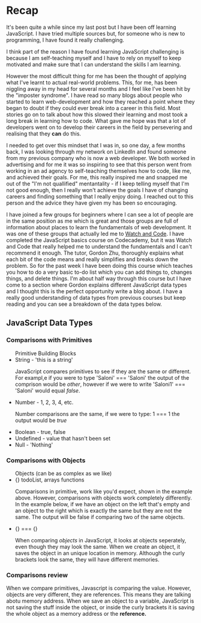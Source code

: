 <html>
<head>
	<title>JavaScript Fundamentals</title>
</head>
<body>
  <h1>Recap</h1>
<p>It's been quite a while since my last post but I have been off learning JavaScript. I have tried multiple sources but, for someone who is new to programming, I have found it really challenging.</p>  
<p> I think part of the reason I have found learning JavaScript challenging is because I am self-teaching myself and I have to rely on myself to keep motivated and make sure that I can understand the skills I am learning.</p>
<p> However the most difficult thing for me has been the thought of applying what I've learnt to actual real-world problems. This, for me, has been niggling away in my head for several months and I feel like I've been hit by the "imposter syndrome". I have read so many blogs about people who started to learn web-development and how they reached a point where they began to doubt if they could ever break into a career in this field. Most stories go on to talk about how this slowed their learning and most took a long break in learning how to code. What gave me hope was that a lot of developers went on to develop their careers in the field by persevering and realising that they <strong>can</strong> do this.</p>
 <p>I needed to get over this mindset that I was in, so one day, a few months back, I was looking through my network on LinkedIn and found someone from my previous company who is now a web developer. We both worked in advertising and for me it was so inspiring to see that this person went from working in an ad agency to self-teaching themselves how to code, like me, and achieved their goals. For me, this really inspired me and snapped me out of the "I'm not quallified" mentantality - if I keep telling myself that I'm not good enough, then I really won't achieve the goals I have of changing careers and finding something that I really enjoy doing. I reached out to this person and the advice they have given my has been so encouraging.</p>
 <p>I have joined a few groups for beginners where I can see a lot of people are in the same position as me which is great and those groups are full of information about places to learn the fundamentals of web development. It was one of these groups that actually led me to <a href="https://watchandcode.com/">Watch and Code</a>. I have completed the JavaScript basics course on Codecademy, but it was Watch and Code that really helped me to understand the fundamentals and I can't recommend it enough. The tutor, Gordon Zhu, thoroughly explains what each bit of the code means and really simplifies and breaks down the problem. So for the past week I have been doing this course which teaches you how to do a very basic to-do list which you can add things to, changes things, and delete things. I'm about half way through this course but I have come to a section where Gordon explains different JavaScript data types and I thought this is the perfect opportunity write a blog about. I have a really good understanding of data types from previous courses but keep reading and you can see a breakdown of the data types below.</p>
<h2>JavaScript Data Types</h2>
<h3> Comparisons with Primitives</h3>
<ul>Primitive Building Blocks
	<li>String - 'this is a string'</li>
	<p>JavaScript compares primitives to see if they are the same or different. For exampl,e if you were to type 'Saloni' === 'Saloni' the output of the comprison would be <em>other</em>, however if we were to write 'Saloni1' === 'Saloni' would equal <em>false</em>.</p>
	<li>Number - 1, 2, 3, 4, etc.</li>
	<p>Number comparisons are the same, if we were to type:  1 === 1 the output would be <em>true</em>  
	<li>Boolean - true, false</li>
	<li>Undefined - value that hasn't been set</li>
	<li>Null - 'Nothing'</li>
</ul>
<h3>Comparisons with Objects</h3>
<ul>Objects (can be as complex as we  like)
	<li>{} todoList, arrays functions</li>
	<p>Comparisons in primitive, work like you'd expect, shown in the example above. However, comparisons with objects work completely differently. In the example below, if we have an object on the left that's empty and an object to the right which is exactly the same but they are not the same. The output will be false if comparing two of the same objects.</p>
	<li>{} === {}</li>
	<p>When comparing <em>objects</em> in JavaScript, it looks at objects seperately, even though they may look the same. When we create an object, it saves the object in an unique location in memory. Although the curly brackets look the same, they will have different memories.</p>
</ul>
<h3>Comparisons review</h3>
<p>When we compare primitives, Javascript is comparing the value. However, objects are very different, they are references. This means they are talking abotu memory address. When we save an object to a variable, JavaScript is not saving the stuff inside the object, or inside the curly brackets it is saving the whole object as a memory address or the <strong>reference.</strong></p>
</body>
</html>
